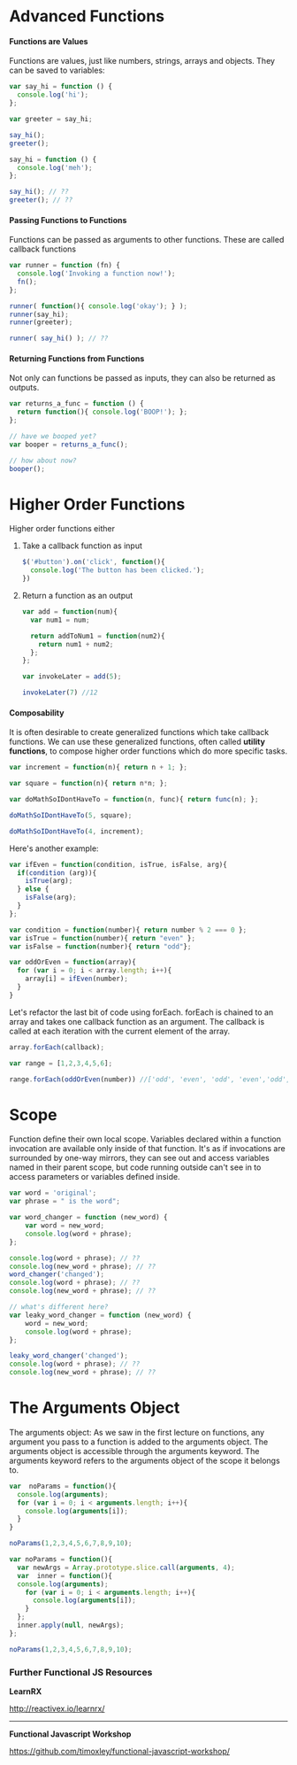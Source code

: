 # Advanced Functions

#### Functions are Values

Functions are values, just like numbers, strings, arrays and objects.
They can be saved to variables:

```javascript
var say_hi = function () {
  console.log('hi');
};

var greeter = say_hi;

say_hi();
greeter();

say_hi = function () {
  console.log('meh');
};

say_hi(); // ??
greeter(); // ??
```



#### Passing Functions to Functions

Functions can be passed as arguments to other functions. These are called callback functions

```javascript
var runner = function (fn) {
  console.log('Invoking a function now!');
  fn();
};

runner( function(){ console.log('okay'); } );
runner(say_hi);
runner(greeter);

runner( say_hi() ); // ??
```



#### Returning Functions from Functions

Not only can functions be passed as inputs, they can also be returned as outputs.

```javascript
var returns_a_func = function () {
  return function(){ console.log('BOOP!'); };
};

// have we booped yet?
var booper = returns_a_func();

// how about now?
booper();
```



# Higher Order Functions

Higher order functions either

1. Take a callback function as input

   ```javascript
   $('#button').on('click', function(){
     console.log('The button has been clicked.');
   })
   ```

2. Return a function as an output

   ```javascript
   var add = function(num){
     var num1 = num;

     return addToNum1 = function(num2){
       return num1 + num2;
     };
   };

   var invokeLater = add(5);

   invokeLater(7) //12
   ```



#### Composability

It is often desirable to create generalized functions which take callback functions. We can use these generalized functions, often called **utility functions**, to compose higher order functions which do more specific tasks.

```javascript
var increment = function(n){ return n + 1; };

var square = function(n){ return n*n; };

var doMathSoIDontHaveTo = function(n, func){ return func(n); };

doMathSoIDontHaveTo(5, square);

doMathSoIDontHaveTo(4, increment);
```



Here's another example:

```javascript
var ifEven = function(condition, isTrue, isFalse, arg){
  if(condition (arg)){
    isTrue(arg);
  } else {
    isFalse(arg);
  }
};

var condition = function(number){ return number % 2 === 0 };
var isTrue = function(number){ return "even" };
var isFalse = function(number){ return "odd"};

var oddOrEven = function(array){
  for (var i = 0; i < array.length; i++){
  	array[i] = ifEven(number); 
  }
}

```



Let's refactor the last bit of code using forEach. forEach is chained to an array and takes one callback function as an argument.  The callback is called at each iteration with the current element of the array. 

```javascript
array.forEach(callback); 

var range = [1,2,3,4,5,6];

range.forEach(oddOrEven(number)) //['odd', 'even', 'odd', 'even','odd', 'even'];
```





# Scope

Function define their own local scope. Variables declared within a function invocation are available only inside of that function.  It's as if invocations are surrounded by one-way mirrors, they can see out and access variables named in their parent scope, but code running outside can't see in to access parameters or  variables defined inside.



```javascript
var word = 'original';
var phrase = " is the word";

var word_changer = function (new_word) {
    var word = new_word;
    console.log(word + phrase);
};

console.log(word + phrase); // ??
console.log(new_word + phrase); // ??
word_changer('changed');
console.log(word + phrase); // ??
console.log(new_word + phrase); // ??

// what's different here?
var leaky_word_changer = function (new_word) {
    word = new_word;
    console.log(word + phrase);
};

leaky_word_changer('changed');
console.log(word + phrase); // ??
console.log(new_word + phrase); // ??
```



# The Arguments Object

The arguments object: As we saw in the first lecture on functions, any argument you pass to a function is added to the arguments object. The arguments object is accessible through the arguments keyword.
The arguments keyword refers to the arguments object of the scope it belongs to. 

```javascript
var  noParams = function(){
  console.log(arguments);
  for (var i = 0; i < arguments.length; i++){
    console.log(arguments[i]);
  }
}

noParams(1,2,3,4,5,6,7,8,9,10);

var noParams = function(){
  var newArgs = Array.prototype.slice.call(arguments, 4);
  var  inner = function(){
  console.log(arguments);
    for (var i = 0; i < arguments.length; i++){
      console.log(arguments[i]);
    }
  };
  inner.apply(null, newArgs);
};

noParams(1,2,3,4,5,6,7,8,9,10);
```



### Further Functional JS Resources

**LearnRX**

http://reactivex.io/learnrx/

****

**Functional Javascript Workshop**

https://github.com/timoxley/functional-javascript-workshop/



